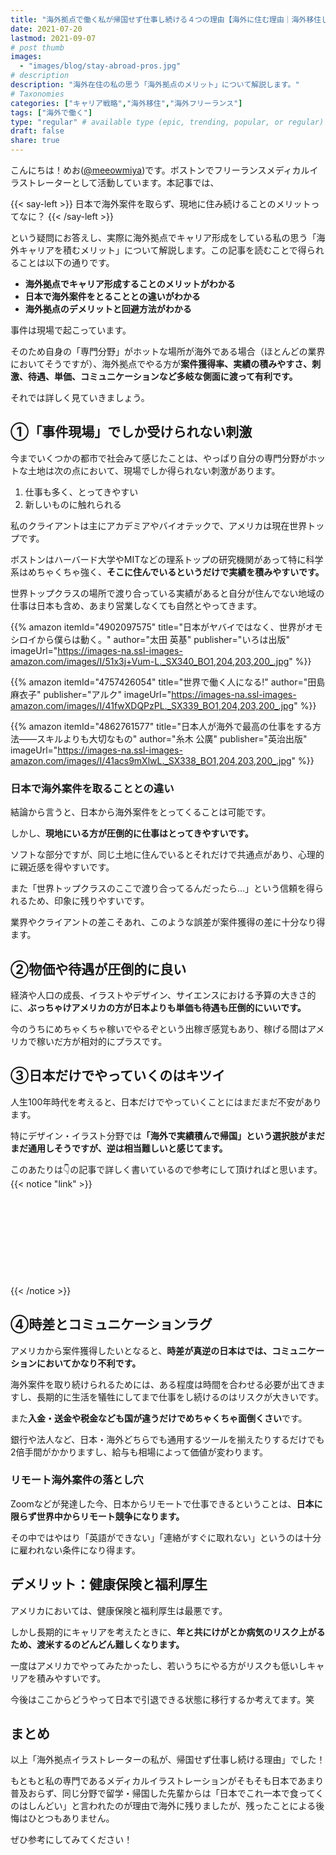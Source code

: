 ```yaml
---
title: "海外拠点で働く私が帰国せず仕事し続ける４つの理由【海外に住む理由｜海外移住してよかったこと｜海外案件と国内案件の違い】"
date: 2021-07-20
lastmod: 2021-09-07
# post thumb
images:
  - "images/blog/stay-abroad-pros.jpg"
# description
description: "海外在住の私の思う「海外拠点のメリット」について解説します。"
# Taxonomies
categories: ["キャリア戦略","海外移住","海外フリーランス"]
tags: ["海外で働く"]
type: "regular" # available type (epic, trending, popular, or regular)
draft: false
share: true
---
```


こんにちは！めお(<u><a href="https://twitter.com/meeowmiya" target="_blank">@meeowmiya</a></u>)です。ボストンでフリーランスメディカルイラストレーターとして活動しています。本記事では、

{{< say-left >}}
日本で海外案件を取らず、現地に住み続けることのメリットってなに？
{{< /say-left >}}

という疑問にお答えし、実際に海外拠点でキャリア形成をしている私の思う「海外キャリアを積むメリット」について解説します。この記事を読むことで得られることは以下の通りです。


* **海外拠点でキャリア形成することのメリットがわかる**
* **日本で海外案件をとることとの違いがわかる**
* **海外拠点のデメリットと回避方法がわかる**


事件は現場で起こっています。

そのため自身の「専門分野」がホットな場所が海外である場合（ほとんどの業界においてそうですが）、海外拠点でやる方が<span class="keiko-red">**案件獲得率、実績の積みやすさ、刺激、待遇、単価、コミュニケーションなど多岐な側面に渡って有利です。**</span>

それでは詳しく見ていきましょう。


## ①「事件現場」でしか受けられない刺激

今までいくつかの都市で社会みて感じたことは、やっぱり自分の専門分野がホットな土地は次の点において、現場でしか得られない刺激があります。

1. 仕事も多く、とってきやすい
2. 新しいものに触れられる

私のクライアントは主にアカデミアやバイオテックで、アメリカは現在世界トップです。

ボストンはハーバード大学やMITなどの理系トップの研究機関があって特に科学系はめちゃくちゃ強く、<span class="keiko-red">**そこに住んでいるというだけで実績を積みやすいです。**</span>

世界トップクラスの場所で渡り合っている実績があると自分が住んでない地域の仕事は日本も含め、あまり営業しなくても自然とやってきます。

{{% amazon 
  itemId="4902097575"
  title="日本がヤバイではなく、世界がオモシロイから僕らは動く。"
  author="太田 英基"
  publisher="いろは出版"
  imageUrl="https://images-na.ssl-images-amazon.com/images/I/51x3j+Vum-L._SX340_BO1,204,203,200_.jpg"
%}}

{{% amazon 
  itemId="4757426054"
  title="世界で働く人になる!"
  author="田島 麻衣子"
  publisher="アルク"
  imageUrl="https://images-na.ssl-images-amazon.com/images/I/41fwXDQPzPL._SX339_BO1,204,203,200_.jpg"
%}}

{{% amazon 
  itemId="4862761577"
  title="日本人が海外で最高の仕事をする方法――スキルよりも大切なもの"
  author="糸木 公廣"
  publisher="英治出版"
  imageUrl="https://images-na.ssl-images-amazon.com/images/I/41acs9mXlwL._SX338_BO1,204,203,200_.jpg"
%}}


### 日本で海外案件を取ることとの違い

結論から言うと、日本から海外案件をとってくることは可能です。

しかし、<span class="keiko-red">**現地にいる方が圧倒的に仕事はとってきやすいです。**</span>

ソフトな部分ですが、同じ土地に住んでいるとそれだけで共通点があり、心理的に親近感を得やすいです。

また「世界トップクラスのここで渡り合ってるんだったら…」という信頼を得られるため、印象に残りやすいです。

業界やクライアントの差こそあれ、このような誤差が案件獲得の差に十分なり得ます。


## ②物価や待遇が圧倒的に良い

経済や人口の成長、イラストやデザイン、サイエンスにおける予算の大きさ的に、<span class="keiko-red">**ぶっちゃけアメリカの方が日本よりも単価も待遇も圧倒的にいいです。**</span>

今のうちにめちゃくちゃ稼いでやるぞという出稼ぎ感覚もあり、稼げる間はアメリカで稼いだ方が相対的にプラスです。

## ③日本だけでやっていくのはキツイ

人生100年時代を考えると、日本だけでやっていくことにはまだまだ不安があります。

特にデザイン・イラスト分野では<span class="keiko-red">**「海外で実績積んで帰国」という選択肢がまだまだ通用しそうですが、逆は相当難しいと感じてます。**</span>

このあたりは👇の記事で詳しく書いているので参考にして頂ければと思います。
{{< notice "link" >}}
<div class="iframely-embed"><div class="iframely-responsive" style="height: 140px; padding-bottom: 0;"><a href="https://menglish.jp/post/career-abroad-pros/" data-iframely-url="//cdn.iframe.ly/NMV6rf0?iframe=card-small"></a></div></div><script async src="//cdn.iframe.ly/embed.js" charset="utf-8"></script>
{{< /notice >}}

## ④時差とコミュニケーションラグ

アメリカから案件獲得したいとなると、<span class="keiko-red">**時差が真逆の日本はでは、コミュニケーションにおいてかなり不利です。**</span>

海外案件を取り続けられるためには、ある程度は時間を合わせる必要が出てきますし、長期的に生活を犠牲にしてまで仕事をし続けるのはリスクが大きいです。

また<span class="keiko-red">**入金・送金や税金なども国が違うだけでめちゃくちゃ面倒くさい**</span>です。

銀行や法人など、日本・海外どちらでも通用するツールを揃えたりするだけでも2倍手間がかかりますし、給与も相場によって価値が変わります。

### リモート海外案件の落とし穴

Zoomなどが発達した今、日本からリモートで仕事できるということは、<span class="keiko-red">**日本に限らず世界中からリモート競争になります。**</span>

その中ではやはり「英語ができない」「連絡がすぐに取れない」というのは十分に雇われない条件になり得ます。

## デメリット：健康保険と福利厚生

アメリカにおいては、健康保険と福利厚生は最悪です。

しかし長期的にキャリアを考えたときに、<span class="keiko-red">**年と共にけがとか病気のリスク上がるため、渡米するのどんどん難しくなります。**</span>

一度はアメリカでやってみたかったし、若いうちにやる方がリスクも低いしキャリアを積みやすいです。

今後はここからどうやって日本で引退できる状態に移行するか考えてます。笑


## まとめ

以上「海外拠点イラストレーターの私が、帰国せず仕事し続ける理由」でした！

もともと私の専門であるメディカルイラストレーションがそもそも日本であまり普及おらず、同じ分野で留学・帰国した先輩からは「日本でこれ一本で食ってくのはしんどい」と言われたのが理由で海外に残りましたが、残ったことによる後悔はひとつもありません。

ぜひ参考にしてみてください！
